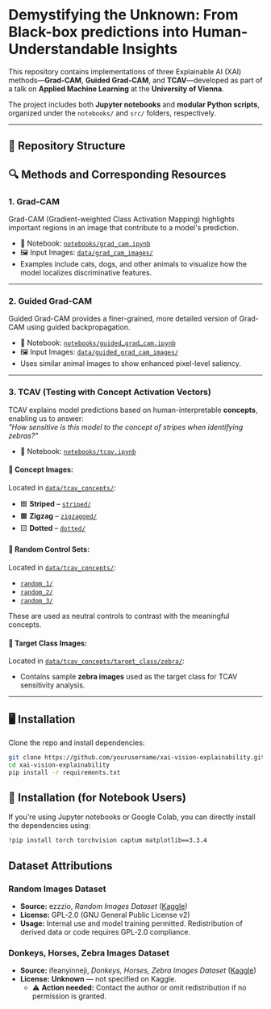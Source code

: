 #  Demystifying the Unknown: From Black-box predictions  into Human-Understandable Insights

This repository contains implementations of three Explainable AI (XAI) methods—**Grad-CAM**, **Guided Grad-CAM**, and **TCAV**—developed as part of a talk on **Applied Machine Learning** at the **University of Vienna**.

The project includes both **Jupyter notebooks** and **modular Python scripts**, organized under the `notebooks/` and `src/` folders, respectively.

---

## 📂 Repository Structure

## 🔍 Methods and Corresponding Resources

### 1. Grad-CAM

Grad-CAM (Gradient-weighted Class Activation Mapping) highlights important regions in an image that contribute to a model's prediction.

- 📓 Notebook: [`notebooks/grad_cam.ipynb`](notebooks/grad_cam.ipynb)
- 🖼️ Input Images: [`data/grad_cam_images/`](data/grad_cam_images/)
- Examples include cats, dogs, and other animals to visualize how the model localizes discriminative features.

---

### 2. Guided Grad-CAM

Guided Grad-CAM provides a finer-grained, more detailed version of Grad-CAM using guided backpropagation.

- 📓 Notebook: [`notebooks/guidedـgradـcam.ipynb`](notebooks/guided_grad_cam.ipynb)
- 🖼️ Input Images: [`data/guided_grad_cam_images/`](data/guided_grad_cam_images/)
- Uses similar animal images to show enhanced pixel-level saliency.

---

### 3. TCAV (Testing with Concept Activation Vectors)

TCAV explains model predictions based on human-interpretable **concepts**, enabling us to answer:  
*"How sensitive is this model to the concept of stripes when identifying zebras?"*

- 📓 Notebook: [`notebooks/tcav.ipynb`](notebooks/tcav.ipynb)

#### 🧠 Concept Images:
Located in [`data/tcav_concepts/`](data/tcav_concepts/):
- 🟦 **Striped** – [`striped/`](data/tcav_concepts/striped/)
- 🟧 **Zigzag** – [`zigzagged/`](data/tcav_concepts/zigzagged/)
- 🟨 **Dotted** – [`dotted/`](data/tcav_concepts/dotted/)

#### 🎲 Random Control Sets:
Located in [`data/tcav_concepts/`](data/tcav_concepts/):
- [`random_1/`](data/tcav_concepts/random_1/)
- [`random_2/`](data/tcav_concepts/random_2/)
- [`random_3/`](data/tcav_concepts/random_3/)

These are used as neutral controls to contrast with the meaningful concepts.

#### 🦓 Target Class Images:
Located in [`data/tcav_concepts/target_class/zebra/`](data/tcav_concepts/target_class/zebra/):
- Contains sample **zebra images** used as the target class for TCAV sensitivity analysis.

---
## 🖥️ Installation

Clone the repo and install dependencies:

```bash
git clone https://github.com/yourusername/xai-vision-explainability.git
cd xai-vision-explainability
pip install -r requirements.txt
```
## 📒 Installation (for Notebook Users)
If you're using Jupyter notebooks or Google Colab, you can directly install the dependencies using:
```bash
!pip install torch torchvision captum matplotlib==3.3.4
```
## Dataset Attributions

### Random Images Dataset  
- **Source:** ezzzio, *Random Images Dataset* ([Kaggle](https://www.kaggle.com/datasets/ezzzio/random-images))  
- **License:** GPL‑2.0 (GNU General Public License v2)  
- **Usage:** Internal use and model training permitted. Redistribution of derived data or code requires GPL‑2.0 compliance.

### Donkeys, Horses, Zebra Images Dataset  
- **Source:** ifeanyinneji, *Donkeys, Horses, Zebra Images Dataset* ([Kaggle](https://www.kaggle.com/datasets/ifeanyinneji/donkeys-horses-zebra-images-dataset))  
- **License:** **Unknown** — not specified on Kaggle.  
  - ⚠️ **Action needed:** Contact the author or omit redistribution if no permission is granted.
